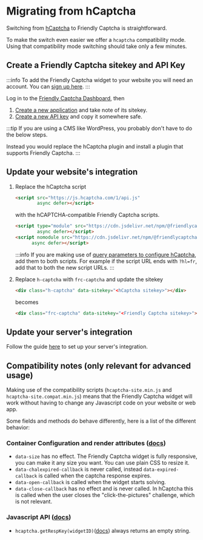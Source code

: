 # Migrating from hCaptcha

Switching from [hCaptcha](https://www.hcaptcha.com/) to Friendly Captcha is straightforward.

To make the switch even easier we offer a `hcaptcha` compatibility mode. Using that compatibility mode switching should take only a few minutes. 



## Create a Friendly Captcha sitekey and API Key
:::info
To add the Friendly Captcha widget to your website you will need an account. You can [sign up here](https://app.friendlycaptcha.eu/dashboard/signup).
:::


Log in to the [Friendly Captcha Dashboard](https://app.friendlycaptcha.eu/dashboard/), then

1. [Create a new application](https://app.friendlycaptcha.eu/dashboard/accounts/-/apps) and take note of its sitekey.
2. [Create a new API key](https://app.friendlycaptcha.eu/dashboard/accounts/-/apikeys) and copy it somewhere safe.

:::tip
If you are using a CMS like WordPress, you probably don't have to do the below steps.

Instead you would replace the hCaptcha plugin and install a plugin that supports Friendly Captcha.
:::


## Update your website's integration

1. Replace the hCaptcha script
    ```html
    <script src="https://js.hcaptcha.com/1/api.js"
            async defer></script>
    ```
    with the hCAPTCHA-compatible Friendly Captcha scripts.
    ```html
    <script type="module" src="https://cdn.jsdelivr.net/npm/@friendlycaptcha/sdk@0.1.26/contrib/hcaptcha-site.min.js"
            async defer></script>
    <script nomodule src="https://cdn.jsdelivr.net/npm/@friendlycaptcha/sdk@0.1.26/contrib/hcaptcha-site.compat.min.js"
          async defer></script>
    ```

    :::info
    If you are making use of [query parameters to configure hCaptcha](https://docs.hcaptcha.com/configuration), add them to both scripts. For example if the script URL ends with `?hl=fr`, add that to both the new script URLs.
    :::

2. Replace `h-captcha` with `frc-captcha` and update the sitekey
    ```html
    <div class="h-captcha" data-sitekey="<hCaptcha sitekey>"></div>
    ``` 
    becomes
    ```html
    <div class="frc-captcha" data-sitekey="<Friendly Captcha sitekey>"></div>
    ``` 

## Update your server's integration

Follow the guide [here](../getting-started/verify) to set up your server's integration.

## Compatibility notes (only relevant for advanced usage)

Making use of the compatibility scripts (`hcaptcha-site.min.js` and `hcaptcha-site.compat.min.js`) means that the Friendly Captcha widget will work without having to change any Javascript code on your website or web app.

Some fields and methods do behave differently, here is a list of the different behavior:

### Container Configuration and render attributes ([docs](https://docs.hcaptcha.com/configuration#hcaptcha-container-configuration))

* `data-size` has no effect. The Friendly Captcha widget is fully responsive, you can make it any size you want. You can use plain CSS to resize it.
* `data-chalexpired-callback` is never called, instead `data-expired-callback` is called when the captcha response expires.
* `data-open-callback` is called when the widget starts solving.
* `data-close-callback` has no effect and is never called. In hCaptcha this is called when the user closes the "click-the-pictures" challenge, which is not relevant.

### Javascript API ([docs](https://docs.hcaptcha.com/configuration#hcaptcha-container-configuration))

* `hcaptcha.getRespKey(widgetID)`([docs](https://docs.hcaptcha.com/configuration#hcaptchagetrespkeywidgetid)) always returns an empty string.
